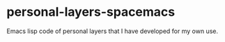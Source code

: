 # personal-layers-spacemacs
Emacs lisp code of personal layers that I have developed for my own use.
